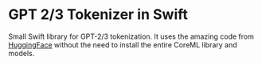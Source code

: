 # GPT 2/3 Tokenizer in Swift
Small Swift library for GPT-2/3 tokenization. It uses the amazing code from [HuggingFace](https://github.com/huggingface/swift-coreml-transformers) without the need to install the entire CoreML library and models.